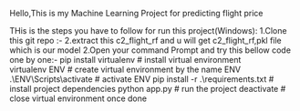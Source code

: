 Hello,This is my Machine Learning Project for predicting flight price

THis is the steps you have to follow for run this project(Windows):
1.Clone this git repo :-
2.extract this c2_flight_rf and u will get c2_flight_rf,pkl file which is our model
2.Open your command Prompt and try this bellow code one by one:-
  pip install virtualenv                  # install virtual environment        
  virtualenv ENV                          # create virtual environment by the name ENV
  .\ENV\Scripts\activate                  # activate ENV
  pip install -r .\requirements.txt       # install project dependencies
  python app.py                           # run the project
  deactivate                              # close virtual environment once done
